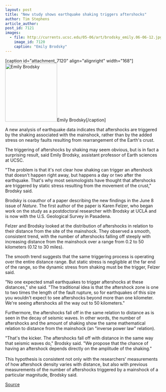 ```yaml
---
layout: post
title: "New study shows earthquake shaking triggers aftershocks"
author: Tim Stephens
article_author: 
post_id: 7121
images:
  - file: http://currents.ucsc.edu/05-06/art/brodsky_emily.06-06-12.jpg
    image_id: 7120
    caption: "Emily Brodsky"
---
```


[caption id="attachment_7120" align="alignright" width="168"]<a href="http://dev-ucsc-news.pantheonsite.io/wp-content/uploads/2006/06/brodsky_emily.06-06-12.jpg"><img class="size-full wp-image-7120" src="http://dev-ucsc-news.pantheonsite.io/wp-content/uploads/2006/06/brodsky_emily.06-06-12.jpg" alt="Emily Brodsky" width="168" height="188" /></a>Emily Brodsky[/caption]
<a name="content" id="content"></a>
<p>
  A new analysis of earthquake data indicates that aftershocks are triggered by the shaking associated with the mainshock, rather than by the added stress on nearby faults resulting from rearrangement of the Earth's crust.
</p>
<p>
  The triggering of aftershocks by shaking may seem obvious, but is in fact a surprising result, said Emily Brodsky, assistant professor of Earth sciences at UCSC.
</p>
<p>
  "The problem is that it's not clear how shaking can trigger an aftershock that doesn't happen right away, but happens a day or two after the earthquake. That's why most seismologists have thought that aftershocks are triggered by static stress resulting from the movement of the crust," Brodsky said.
</p>
<p>
  Brodsky is coauthor of a paper describing the new findings in the June 8 issue of <i>Nature</i>. The first author of the paper is Karen Felzer, who began work on the study as a postdoctoral researcher with Brodsky at UCLA and is now with the U.S. Geological Survey in Pasadena.
</p>
<p>
  Felzer and Brodsky looked at the distribution of aftershocks in relation to their distance from the site of the mainshock. They observed a smooth, consistent trend, with the number of aftershocks falling off steeply with increasing distance from the mainshock over a range from 0.2 to 50 kilometers (0.12 to 30 miles).
</p>
<p>
  The smooth trend suggests that the same triggering process is operating over the entire distance range. But static stress is negligible at the far end of the range, so the dynamic stress from shaking must be the trigger, Felzer said.
</p>
<p>
  "No one expected small earthquakes to trigger aftershocks at these distances," she said. "The traditional idea is that the aftershock zone is one to two times the length of the fault rupture, so for earthquakes of this size you wouldn't expect to see aftershocks beyond more than one kilometer. We're seeing aftershocks all the way out to 50 kilometers."
</p>
<p>
  Furthermore, the aftershocks fall off in the same relation to distance as is seen in the decay of seismic waves. In other words, the number of aftershocks and the amount of shaking show the same mathematical relation to distance from the mainshock (an "inverse power law" relation).
</p>
<p>
  "That's the kicker. The aftershocks fall off with distance in the same way that seismic waves do," Brodsky said. "We propose that the chance of having an aftershock depends directly on the amplitude of the shaking."<br>
  <br>
  This hypothesis is consistent not only with the researchers' measurements of how aftershock density varies with distance, but also with previous measurements of the number of aftershocks triggered by a mainshock of a particular magnitude, Brodsky said.
</p>
<p><a href="http://www1.ucsc.edu/currents/05-06/06-12/aftershocks.asp" title="Permalink to aftershocks">Source</a></p>
